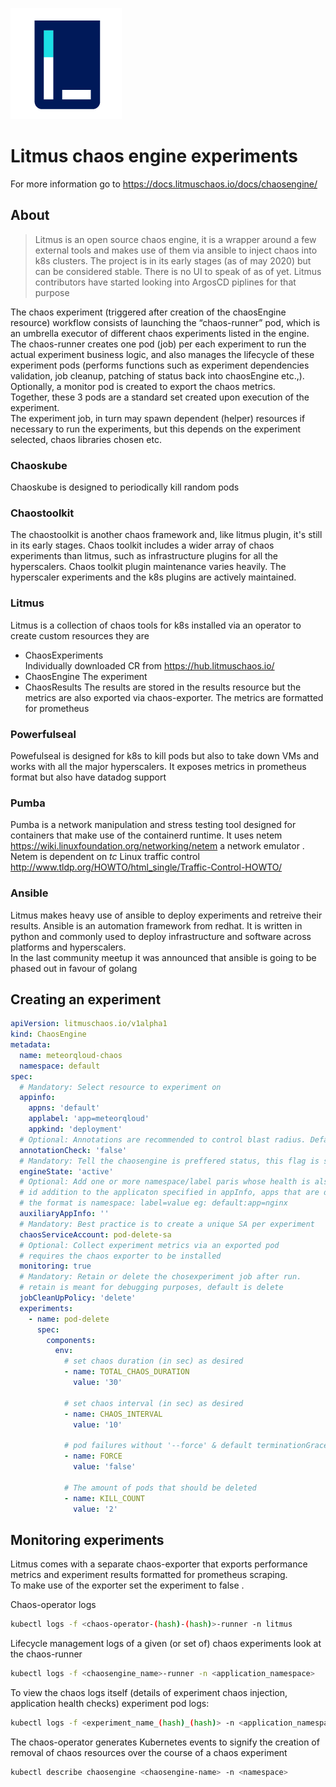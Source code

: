  ![alt text](resources/img/litmus_logo.png "LitmusChaos")  
 # Litmus chaos engine experiments
For more information go to https://docs.litmuschaos.io/docs/chaosengine/
## About
> Litmus is an open source chaos engine, it is a wrapper around a few external tools and makes use of them via ansible to inject chaos into k8s clusters. The project is in its early stages (as of may 2020) but can be considered stable. There is no UI to speak of as of yet. Litmus contributors have started looking into ArgosCD piplines for that purpose  

The chaos experiment (triggered after creation of the chaosEngine resource) workflow consists of launching the “chaos-runner” pod, which is an umbrella executor of different chaos experiments listed in the engine.  
The chaos-runner creates one pod (job) per each experiment to run the actual experiment business logic, and also manages the lifecycle of these experiment pods (performs functions such as experiment dependencies validation, job cleanup, patching of status back into chaosEngine etc.,).  
Optionally, a monitor pod is created to export the chaos metrics.  
Together, these 3 pods are a standard set created upon execution of the experiment.  
The experiment job, in turn may spawn dependent (helper) resources if necessary to run the experiments, but this depends on the experiment selected, chaos libraries chosen etc. 

### Chaoskube
Chaoskube is designed to periodically kill random pods  
### Chaostoolkit
The chaostoolkit is another chaos framework and, like litmus plugin, it's still in its early stages. Chaos toolkit includes a wider array of chaos experiments than litmus, such as infrastructure plugins for all the hyperscalers. Chaos toolkit plugin maintenance varies heavily. The hyperscaler experiments and the k8s plugins are actively maintained.  
### Litmus
Litmus is a collection of chaos tools for k8s installed via an operator to create custom resources they are  
- ChaosExperiments  
    Individually downloaded CR from https://hub.litmuschaos.io/
- ChaosEngine
    The experiment
- ChaosResults
    The results are stored in the results resource but the metrics are also exported via chaos-exporter. The metrics are formatted for prometheus  
### Powerfulseal
Powefulseal is designed for k8s to kill pods but also to take down VMs and works with all the major hyperscalers. It exposes metrics in prometheus format but also have datadog support
### Pumba
Pumba is a network manipulation and stress testing tool designed for containers that make use of the containerd runtime. It uses netem https://wiki.linuxfoundation.org/networking/netem a network emulator . Netem is dependent on *tc* Linux traffic control http://www.tldp.org/HOWTO/html_single/Traffic-Control-HOWTO/   
### Ansible 
Litmus makes heavy use of ansible to deploy experiments and retreive their results. Ansible is an automation framework from redhat. It is written in python and commonly used to deploy infrastructure and software across platforms and hyperscalers.   
In the last community meetup it was announced that ansible is going to be phased out in favour of golang
## Creating an experiment 
```yaml
apiVersion: litmuschaos.io/v1alpha1
kind: ChaosEngine
metadata:
  name: meteorqloud-chaos
  namespace: default
spec:
  # Mandatory: Select resource to experiment on 
  appinfo:
    appns: 'default'
    applabel: 'app=meteorqloud'
    appkind: 'deployment'
  # Optional: Annotations are recommended to control blast radius. Default is true 
  annotationCheck: 'false'
  # Mandatory: Tell the chaosengine is preffered status, this flag is solely used to patching the engine to abort the experiment
  engineState: 'active'
  # Optional: Add one or more namespace/label paris whose health is also monitored as a part of the chaos experiment
  # id addition to the applicaton specified in appInfo, apps that are dependent on the imacted on downstream  
  # the format is namespace: label=value eg: default:app=nginx
  auxiliaryAppInfo: ''
  # Mandatory: Best practice is to create a unique SA per experiment
  chaosServiceAccount: pod-delete-sa
  # Optional: Collect experiment metrics via an exported pod 
  # requires the chaos exporter to be installed
  monitoring: true
  # Mandatory: Retain or delete the chosexperiment job after run. 
  # retain is meant for debugging purposes, default is delete
  jobCleanUpPolicy: 'delete'
  experiments:
    - name: pod-delete
      spec:
        components:
          env:
            # set chaos duration (in sec) as desired
            - name: TOTAL_CHAOS_DURATION
              value: '30'

            # set chaos interval (in sec) as desired
            - name: CHAOS_INTERVAL
              value: '10'

            # pod failures without '--force' & default terminationGracePeriodSeconds
            - name: FORCE
              value: 'false'

            # The amount of pods that should be deleted
            - name: KILL_COUNT
              value: '2'
```

## Monitoring experiments

Litmus comes with a separate chaos-exporter that exports performance metrics and experiment results formatted for prometheus scraping.  
To make use of the exporter set the experiment to false . 

Chaos-operator logs  
```bash
kubectl logs -f <chaos-operator-(hash)-(hash)>-runner -n litmus
```

Lifecycle management logs of a given (or set of) chaos experiments look at the chaos-runner
```bash
kubectl logs -f <chaosengine_name>-runner -n <application_namespace>
```


To view the chaos logs itself (details of experiment chaos injection, application health checks) 
experiment pod logs:
```bash
kubectl logs -f <experiment_name_(hash)_(hash)> -n <application_namespace>
```

The chaos-operator generates Kubernetes events to signify the creation of removal of chaos resources over the course of a chaos experiment
```bash
kubectl describe chaosengine <chaosengine-name> -n <namespace>
```
 
